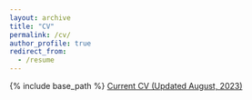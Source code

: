 ```yaml
---
layout: archive
title: "CV"
permalink: /cv/
author_profile: true
redirect_from:
  - /resume
---
```


{% include base_path %}
[Current CV (Updated August, 2023)](/files/French_CV_10_06_2023.pdf)

